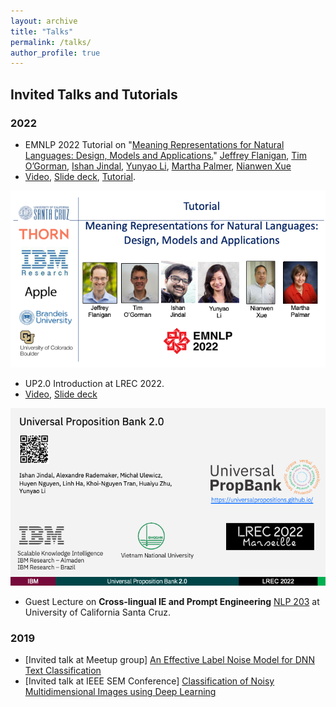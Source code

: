 ```yaml
---
layout: archive
title: "Talks"
permalink: /talks/
author_profile: true
---
```


## Invited Talks and Tutorials 

### 2022


- EMNLP 2022 Tutorial on "[Meaning Representations for Natural Languages: Design, Models and Applications.](https://aclanthology.org/2022.emnlp-tutorials.1/)" [Jeffrey Flanigan](https://jflanigan.github.io/), [Tim O’Gorman](https://timjogorman.github.io/), [Ishan Jindal](https://ijindal.github.io/), [Yunyao Li](https://yunyaoli.github.io/),  [Martha Palmer](https://www.colorado.edu/faculty/palmer-martha), [Nianwen Xue](https://www.cs.brandeis.edu/~xuen/)
- [Video](https://underline.io/events/342/posters/12864/poster/67463-meaning-representations-for-natural-languages-design-models-and-applications), [Slide deck](https://drive.google.com/file/d/1LS6q5VRsERD7nWX4vlQVmoz0ksfAWPL7/view?usp=sharing), [Tutorial](https://2022.emnlp.org/program/tutorials/).

 
<p align="center">
   <img src="../files/2020_EMNLP_T1_Meaning_Representations_for_Natural_Languages.png" alt="[emnlpT1]"/>
</p>

- UP2.0 Introduction at LREC 2022. 
- [Video](https://s3.eu-west-2.wasabisys.com/lrec2022/sessions/1089.mp4), [Slide deck](https://github.com/UniversalPropositions/universalpropositions.github.io/blob/main/pdf/2022_06_20_UP2.0.pdf)

<p align="center">
   <img src="../files/2022_06_20_UP2.0.png" alt="[up20]"/>
</p>

- Guest Lecture on **Cross-lingual IE and Prompt Engineering** [NLP 203](https://nlp203-spring22-50.courses.soe.ucsc.edu/) at University of California Santa Cruz.


### 2019
- [Invited talk at Meetup group] [An Effective Label Noise Model for DNN Text Classification](https://www.meetup.com/Ann-Arbor-Detroit-NLPers-A2D-NLP/events/261618219/)
- [Invited talk at IEEE SEM Conference] [Classification of Noisy Multidimensional Images using Deep Learning](https://events.vtools.ieee.org/m/191793)

